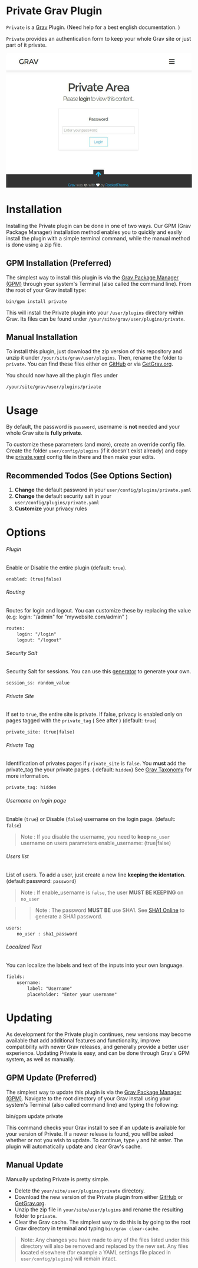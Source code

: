 # Private Grav Plugin

`Private` is a [Grav](http://github.com/getgrav/grav) Plugin. (Need help for a best english documentation. )

`Private` provides an authentication form to keep your whole Grav site or just part of it private.

![Private](assets/readme.jpg)

# Installation

Installing the Private plugin can be done in one of two ways. Our GPM (Grav Package Manager) installation method enables you to quickly and easily install the plugin with a simple terminal command, while the manual method is done using a zip file. 

## GPM Installation (Preferred)

The simplest way to install this plugin is via the [Grav Package Manager (GPM)](http://learn.getgrav.org/advanced/grav-gpm) through your system's Terminal (also called the command line).  From the root of your Grav install type:

    bin/gpm install private

This will install the Private plugin into your `/user/plugins` directory within Grav. Its files can be found under `/your/site/grav/user/plugins/private`.

## Manual Installation

To install this plugin, just download the zip version of this repository and unzip it under `/your/site/grav/user/plugins`. Then, rename the folder to `private`. You can find these files either on [GitHub](https://github.com/diyzzuf/grav-plugin-private) or via [GetGrav.org](http://getgrav.org/downloads/plugins#extras).

You should now have all the plugin files under

    /your/site/grav/user/plugins/private


# Usage

By default, the password is `password`, username is **not** needed and your whole Grav site is **fully private**.

To customize these parameters (and more), create an override config file. Create the folder `user/config/plugins` (if it doesn't exist already) and copy the [private.yaml](private.yaml) config file in there and then make your edits.

## Recommended Todos (See Options Section)
1. **Change** the default password in your `user/config/plugins/private.yaml`
2. **Change** the default security salt in your `user/config/plugins/private.yaml`
3. **Customize** your privacy rules

# Options

###### Plugin
Enable or Disable the entire plugin (default: `true`).

    enabled: (true|false)

###### Routing
Routes for login and logout. You can customize these by replacing the value (e.g: login: "/admin" for "mywebsite.com/admin" )

    routes:
        login: "/login"
        logout: "/logout"

###### Security Salt
Security Salt for sessions. You can use this [generator](http://www.sethcardoza.com/tools/random-password-generator/) to generate your own.

    session_ss: random_value

###### Private Site
If set to `true`, the entire site is private. If false, privacy is enabled only on pages tagged with the `private_tag` ( See after ) (default: `true`)

    private_site: (true|false)
    
###### Private Tag
Identification of privates pages if `private_site` is `false`. You **must** add the private_tag the your private pages. ( default: `hidden`)
See [Grav Taxonomy](http://learn.getgrav.org/content/taxonomy) for more information.

    private_tag: hidden

###### Username on login page
Enable (`true`) or Disable (`false`) username on the login page. (default: `false`)
> Note : If you disable the username, you need to **keep** `no_user` username on users parameters
    enable_username: (true|false)

###### Users list
List of users. To add a user, just create a new line **keeping the identation**. (default password: `password`)
> Note : If enable_username is `false`, the user **MUST BE KEEPING** on `no_user`

>> Note : The password **MUST BE** use SHA1. See [SHA1 Online](http://www.sha1-online.com) to generate a SHA1 password.

    users:
        no_user : sha1_password

###### Localized Text
You can localize the labels and text of the inputs into your own language.

    fields:
        username:
            label: "Username"
            placeholder: "Enter your username"

# Updating

As development for the Private plugin continues, new versions may become available that add additional features and functionality, improve compatibility with newer Grav releases, and generally provide a better user experience. Updating Private is easy, and can be done through Grav's GPM system, as well as manually.

## GPM Update (Preferred)

The simplest way to update this plugin is via the [Grav Package Manager (GPM)](http://learn.getgrav.org/advanced/grav-gpm). Navigate to the root directory of your Grav install using your system's Terminal (also called command line) and typing the following:

bin/gpm update private

This command checks your Grav install to see if an update is available for your version of Private. If a newer release is found, you will be asked whether or not you wish to update. To continue, type `y` and hit enter. The plugin will automatically update and clear Grav's cache.

## Manual Update

Manually updating Private is pretty simple.

* Delete the `your/site/user/plugins/private` directory.
* Download the new version of the Private plugin from either [GitHub](https://github.com/diyzzuf/grav-plugin-private) or [GetGrav.org](http://getgrav.org/downloads/plugins#extras).
* Unzip the zip file in `your/site/user/plugins` and rename the resulting folder to `private`.
* Clear the Grav cache. The simplest way to do this is by going to the root Grav directory in terminal and typing `bin/grav clear-cache`.

> Note: Any changes you have made to any of the files listed under this directory will also be removed and replaced by the new set. Any files located elsewhere (for example a YAML settings file placed in `user/config/plugins`) will remain intact.
